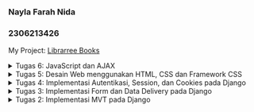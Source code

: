 ### Nayla Farah Nida
### 2306213426

My Project: [Librarree Books](http://nayla-farah-librarreebooks.pbp.cs.ui.ac.id/)

<details>
  <summary>Tugas 6: JavaScript dan AJAX</summary>

1. Jelaskan manfaat dari penggunaan JavaScript dalam pengembangan aplikasi web!
   
- JavaScript selalu dieksekusi di lingkungan klien sehingga mengurangi beban server dan mempercepat proses eksekusi.
  
- Kompatibel untuk semua browser.
  
- Membuat website yang interaktif dan responsif.
  
- JavaScript fleksibel untuk front-end maupun back-end dengan adanya Node.js
  
- Dapat digunakan pada berbagai framework dan library.
  
2. Jelaskan fungsi dari penggunaan await ketika kita menggunakan fetch()! Apa yang akan terjadi jika kita tidak menggunakan await?
   
Fungsi dari await adalah menunggu hingga fetch() selesai, baik hasilnya berhasil mendapat data atau gagal. 

Setelah promise terpenuhi, response bisa langsung digunakan di baris kode berikutnya.

Jika tidak menggunakan await, fetch akan berjalan secara asynchronous dan langsung mengembalikan promise tanpa menunggu sampai selesai melakukan permintaan, sehingga response dari server mungkin belum tersedia saat kode berikutnya dieksekusi.

3. Mengapa kita perlu menggunakan decorator csrf_exempt pada view yang akan digunakan untuk AJAX POST?

@csrf_exempt digunakan untuk mengecualikan pengecekan CSRF pada view tertentu, sehingga memungkinkan AJAX POST tanpa token CSRF. Kita sudah pastikan bahwa permintaan POST berasal dari source yang terpecaya dan API atau endpoint khusus tidak mengubah data penting, oleh karena itu decorartor ini digunakan karena penggunaan CSRF dianggap tidak perlu.

*Kenapa perlu menggunakan @crsf_exempt?*

- Penggunaan @csrf_exempt memungkinkan permintaan AJAX POST dilakukan tanpa perlu mengirimkan token CSRF, sehingga memudahkan pengembangan API.
  
- Tanpa @csrf_exempt, permintaan POST tanpa token CSRF akan menghasilkan 403 Forbidden dari Django, karena Django tidak menerima token valid dari permintaan tersebut.
  
- Dengan @csrf_exempt, kita menghindari kompleksitas pada integrasi dengan front-end, dengan melewatkan langkah tambahan untuk menangani token CSRF secara manual, terutama jika view tersebut tidak mengubah data penting atau sensitif.

4. Pada tutorial PBP minggu ini, pembersihan data input pengguna dilakukan di belakang (backend) juga. Mengapa hal tersebut tidak dilakukan di frontend saja?

Data yang dikirimkan dari frontend ke backend bisa dimanipulasi oleh pengguna atau pihak ketiga sebelum sampai ke server. Bahkan jika kita memiliki validasi di frontend, seorang pengguna bisa mengabaikan atau menghapus validasi tersebut (misalnya, menggunakan developer tools atau mengirim permintaan langsung ke server melalui API tanpa melibatkan UI). Oleh karena itu, pembersihan di backend memberikan lapisan keamanan tambahan yang tidak bisa dilewati.

5. Cara implementasi tugas:

- Membuat fungsi ```add_book_entry_ajax``` di ```views.py``` yang mengembalikan response JSON untuk data.
- Membuat fungsi untuk refresh produk.
- Membuat fungsi untuk mengirim AJAX ```GET``` request dengan JavaScript untuk fetch data.
- Menambahkan tombol di ```main.html``` sebagai trigger untuk show modal.
- Membuat fungsi untuk show modal dan hide modal.
- Membuat fungsi untuk handle submission form dan mengirim ```POST``` request lewat AJAX, kemudian refresh display produk tanpa harus refresh satu page.
  
</details>

<details>
<summary>Tugas 5: Desain Web menggunakan HTML, CSS dan Framework CSS</summary>

## Urutan prioritas CSS selector:

1. Inline style = 1000

``` 
<h1 style="color: purple;">Judul</h1>
```

3. ID selector = 100

```
#header {
  background-color: yellow;
}
```

5. Class, pseudo-classes, attribute selector = 10

```
.highlight {
  color: green;
}

a:hover {
  color: red;
}

input[type="text"] {
  border: 1px solid black;
}
```
7. Elements and pseudo-elements selector = 1

```
body {
  color: blue;
}
```

## Pentingnya responsive design dan contoh aplikasinya:

Responsive design adalah teknik merancang website, dimana website tersebut secara otomatis dapat menyesuaikan skala konten dan elemennya dengan ukuran layar yang digunakan user untuk membuka website, sehingga struktur dan tampilan website tetap rapih dan enak dilihat.

Mengapa responsive design penting?
Tujuan utama dari responsive design adalah untuk menghindari membuat ulang design website untuk setiap perangkat. Dengan responsive design, kita dapat meningkatkan user experience, meningkatkan peringkat dalam SEO (search engine operation), dan yang paling penting menghemat biaya dan Waktu pengembangan.

Contoh aplikasi yang sudah menerapkan responsive design:
Youtube,Google, X, 
Contoh aplikasi yang belum menerapkan responsive design:
MY APP LMAO

## Perbedaan antara margin, border, dan padding:

![css-box-model](https://github.com/user-attachments/assets/60a691ed-a593-4fa9-9c5b-8a9fd24a55b5)

Content - dapat berupa teks atau foto
Padding - area kosong (transparan) disekitar content
Border - Batasan yang mengelilingi padding dan content
Margin - area kosong (transparan) diluar border

```
div {
  /* width | style | color */
  border: 15px solid green;

  /* top | right | bottom | left */
  padding: 25px 50px 75px 100px;

  /* top | right | bottom | left */
  margin: 25px 50px 75px 100px;
}
```

## Flexbox vs Grid:

![grid_flex](https://github.com/user-attachments/assets/d3377422-e159-40cf-9c2f-40afb9abd8fc)

*Flexbox*:
Sistem layout satu dimensi untuk mengatur elemen dalam baris atau kolom

Properti flexbox:
1. display: flex;
2. flex-direction: (```row``` atau ```column```);
3. justify-content (```flex-start```, ```flex-end```, ```center```, ```space-betweem```, ```space-around```)
4. align-items (```flex-start```, ```flex-end```, ```center```,```baseline```,```stretch```)
5. flex-wrap (```nowrap```, ```wrap```, ```wrap-reverse```)

```
.container {
  display: flex;
  flex-direction: row;
  justify-content: space-between;
  align-items: center;
}
```

*Grid*:
Merupakan layout dua dimensi dengan baris dan kolom, dimana elemen diposisikan seperti tabel. 

Properti grid:
1. display: grid;
2. grid-template-columns atau grid-template-rows
3. gap
4. grid-column grid-row
5. justify-items dan align-items
6. grid-auto-rows dan grid-auto-columns

```
.container {
  display: grid;
  grid-template-columns: 1fr 2fr 1fr;
  gap: 20px;
}
```

Kapan harus menggunakan flexbox atau grid:
*Flexbox* : Ketika tata letak bersifat linear, seperti navbar, daftar produk, atau untuk mengatur elemen lain dalam satu baris atau kolom.
*Grid* : Ketika tata letak bersifat dua dimensi, seperti halaman yang penuh dengan beberapa kolom dan baris.

Keduanya sering digunakan bersama, grid untuk membuat struktur layout utama, dan flexbox untuk mengatur detail dalam setiap elemen grid.

## Cara implementasi tugas:

- Framework yang saya gunakan untuk kustmoisasi halaman login, register, tambah produk, dan main adalah Tailwind.

- Mengatur static files di settings.py, kemudian membuat directory static untuk menyimpan CSS dam image.

- Buat navbar menggunakan Tailwind CSS yang secara otomatis berubah bentuk (collapsed) pada ukuran layar yang lebih kecil.

- Gunakan grid layout dan flexbox untuk memastikan produk-produk dalam card bisa diatur ulang sesuai ukuran layar. Atur penggunaan gambar, padding, dan margin agar proporsional di berbagai resolusi layar.

</details>

<details>
<summary>Tugas 4: Implementasi Autentikasi, Session, dan Cookies pada Django</summary>

## Perbedaan antara HttpResponseRedirect dan redirect

```HttpResponseRedirect()``` hanya dapat mengambil argumen berupa URL, sedangkan ```redirect``` dapat menerima argumen berupa model, view, atau URL. '''Redirect()''' lebih fleksibel dalam hal apa yang dapat dialihkan karena dapat menerima argumen yang lebih beragam. 

## Cara kerja penghubungan model Product dengan User:

Django memiliki model pengguna bawaan yang disebut User, yang dapat diimpor dari django.contrib.auth.models. Model ini mewakili pengguna yang terdaftar di sistem.
Relasi antara model Product dan User dibuat dengan menambahkan ForeignKey di model Product, yang menghubungkan setiap entri produk ke satu pengguna.

```user = models.ForeignKey(User, on_delete=models.CASCADE)```

```on_delete=models.CASCADE```: Parameter ini menentukan apa yang akan terjadi jika pengguna dihapus. Dengan CASCADE, jika pengguna dihapus, semua produk yang terkait dengan pengguna tersebut juga akan dihapus secara otomatis.

*Cara Kerja di Database*
Setiap produk akan memiliki kolom user_id (secara default) yang akan menyimpan ID dari pengguna yang terkait dengan produk tersebut. Ini akan berfungsi sebagai Foreign Key di level database. Dengan hubungan ini, kita bisa mengakses peoduk berdasarkan pengguna
```
# Mendapatkan user dengan id
user = User.objects.get(id=2)

# Mendapatkan produk yang dimiliki user
user_products = Product.objects.filter(user=user)

# Menampilkan semua produk yang dimiliki user
for product in user_products:
    print(product.name)
```

## Perbedaan antara authentication dan authorization, apakah yang dilakukan saat pengguna login? dan bagaimana Django mengimplementasikan kedua konsep tersebut:

```authentication```adalah proses memverifikasi identitas user, sedangkan ```authorization``` adalah proses memverifikasi apa saja yang dapat diakses oleh user tersebut.

Contoh authentication: Saat login,  user memasukkan username dan password. Kemudian sistem membandingkan informasi yang diberikan user dengan data yang tersimpan di database.

Contoh authorization: Setelah login, Django menentukan apa saja yang bisa dilakukan oleh user tersebut. Misal, hanya admin yang dapat menambah atau menghapus produk.

## Cara Django mengingat pengguna yang telah login, kegunaan lain dari cookies, dan apakah semua cookies aman digunakan?:

Django mengingat pengguna yang telah login menggunakan *session*. Setelah pengguna berhasil login, Django membuat session untuk user tersebut dan menyimpannya di database (atau media penyimpanan lain, seperti cookies atau cache), sehingga user tidak perlu login ulang selama sesi masih berlaku.

Pada tigas ini, kita menggunakan cookies untuk mengingat iformasi user. Selain itu, cookies dapat berguna untuk menyimpan preferensi user, melacak aktivitas user, menyimpan data keranjang belanja, dan mencegah Serangan CSRF (Cross-Site Request Forgery) dengan menyimpan crsf_token di cookies. Namun, tidak semua cookies aman, terutama jika tidak dienkripsi atau jika digunakan oleh pihak ketiga untuk pelacakan tanpa sepengetahuan pengguna. 

## Cara implementasi tugas:

- Membuat fungsi login, register, dan logout di ```views.py```. Kemudian import dan daftarkan di urlpatterns urls.py.

- Merestriksi ```main.html``` dengan decorator ```@login_required``` sehingga user berada di login form (login.html) dahulu. Opsi register ditunjukkan di login form, sedangkan opsi logout berupa tombol di ```main.html```.
  
- Menghubungkan model dengan user, dengan cara menambahkan model user:
```user = models.ForeignKey(User, on_delete=models.CASCADE)```

Supaya main page hanya menampilkan produk yang dimiliki user, ubah fungsi ```show_main``` dari:
```book_entries = Book.objects.all()```

menjadi:
```book_entries = Book.objects.filter(user=request.user)```
</details>

<details>
<summary>Tugas 3: Implementasi Form dan Data Delivery pada Django</summary>

## Mengapa implementasi data delivery dalam platform diperlukan:

Data delivery berguna dalam proses menerima, mengirim, dan memproses data. Data delivery memungkinkan platform berfungsi secara efisien, aman, dan dapat diakses, untuk mendukung operasional dan memberikan ‘user experience’ yang baik kepada para pengguna.

## Mengapa JSON lebih populer dibandingkan XML:

XML lebih baik digunakan ketika kita membutuhkan struktur data yang kompleks. Menurut saya, lebih baik menggunakan JSON karena sintaksnya lebih sederhana, lebih efisien, lebih mudah digunakan dalam aplikasi web, dan lebih kompatibel dengan bahasa pemrograman modern (Python, Javascript, Java). Hal lain yang membuat JSON lebih populer adalah JSON dioptimalkan untuk web karena merupakan bagian dari ekosistem JavaScript. JSON juga mendukung API web karena JSON adalah format utama yang digunakan dalam API RESTful.

## Fungsi method is_valid() pada form Django:

Method is_valid() berfungsi untuk memvalidasi data yang diisi oleh pengguna dalam form, dan memastikan bahwa data yang diterima memenuhi semua kriteria validasi yang ditentukan sebelum data tersebut diproses lebih lanjut. Kita butuh method ini untuk membantu menjaga integritas data, keamanan, dan pengalaman pengguna dalam aplikasi.

## Fungsi csrf_token saat membuat form Django:

Kita membutuhkan csrf_token  saat membuat form di Django untuk melindungi aplikasi dari serangan CSRF (Cross-Site Request Forgery), yang merupakan salah satu jenis serangan keamanan di mana penyerang mencoba memaksa pengguna untuk mengirim permintaan berbahaya ke server tanpa sepengetahuan atau izin mereka. 

Penyerang dapat memanfaatkan fakta bahwa pengguna sudah login ke suatu aplikasi untuk melakukan aksi atas nama mereka. Sebagai contoh, jika pengguna sudah login ke aplikasi perbankan, penyerang dapat memaksa transfer dana melalui permintaan POST palsu yang dikirim tanpa disadari oleh pengguna.

Tanpa csrf_token, aplikasi Django akan rentan terhadap serangan CSRF. Penyerang dapat membuat permintaan palsu yang tampaknya datang dari pengguna yang valid dan mengirimkan aksi berbahaya ke server, seperti mengganti data atau menghapus akun pengguna.

## Cara implementasi tugas:

- Untuk membuat form, dalam file forms.py, saya membuat struktur form baru yang menerima data 'name', 'author', 'price', dan 'image', dengan Book sebagai model.

- Kemudian, di views.py, saya membuat fungsi baru bernama create_book_entry dengan parameter request dan membuat instance form BookEntryForm. Di dalam fungsi terdapat conditional untuk memeriksa apakah form valid (is_valid()) dan apakah request method adalah POST, yang menandakan bahwa pengguna telah mengirimkan form. Jika keduanya terpenuhi, data yang diisi di form akan diarahkan (redirect) ke halaman main.

- Setelah membuat fungsi create_book_entry, fungsi tersebut di import ke urls.py dan menambahkannya ke urlpatterns supaya bisa diakses.

- Untuk membuat fungsi yang dapat menampilkan objek dalam format JSON dan XML, saya perlu mengambil semua objek dari model (BookEntry.objects.all()), kemudian melakukan serialisasi ke format JSON dan XML menggunakan serializers.

- Fungsi untuk menampilkan objek berdasarkan ID menggunakan get(pk=id) kemudian serialisasikan objek tersebut.

- Setelah membuat fungsi di views.py, saya menambahkan URL routing untuk setiap fungsi di urls.py.

### Screenshot Postman 
**JSON**
![Screenshot 2024-09-18 074950](https://github.com/user-attachments/assets/224d7de8-a54d-4386-89cb-031b9ce522e1)

**XML**
![Screenshot 2024-09-18 075018](https://github.com/user-attachments/assets/7e465fad-f5b7-4d19-89cb-7f181f215d6c)

**JSON by ID**
![Screenshot 2024-09-18 074920](https://github.com/user-attachments/assets/a1fd390d-3472-4812-9ded-07d7f6060705)

**XML by ID**
![Screenshot 2024-09-18 075040](https://github.com/user-attachments/assets/0f879e15-97ba-481d-9a02-aad7af575891)

</details>
<details>
<summary>Tugas 2: Implementasi MVT pada Django</summary>

## Cara implementasi tugas:

- Untuk membuat proyek baru di Django, saya perlu membuat direktori baru untuk proyek saya yang bernama librarree-books-eshop. 
Setelah itu, saya mengaktifkan virtual environment dan menyiapkan dependecies yang diperlukan dengan membuat file requirements.txt, kemudian menginstal dependencies tersebut.

- Sebelum membuat aplikasi main, saya pastikan virtual environment aktif, supaya aplikasi hanya mengakses dependencies yang telah diinstal dalam virtual environment saja.

- Setelah aplikasi main terbuat, saya menyambungkan aplikasi dengan proyek dengan mendaftarkan 'main' ke dalam list INSTALLED_APPS di settings.py proyek.
Untuk konfigurasi routing, saya membuat file URL untuk aplikasi main dan menambahkannya ke file URL proyek Utama.

- Selanjutnya, saya membuat direktori template, membuat file HTML, dan views.py yang akan mengembalikan tampilan yang akan ditampilkan saat URL diakses. Lalu saya mendefinisikan model Product dalam models.py dengan atribut name, price, dan description.

- Setelah semuanya siap,saya bisa menjalankan server Django dengan perintah python "manage.py runserver"

## Gambar request-response cycle Django:

![request-response cycle 2](https://github.com/user-attachments/assets/d03dc27b-534b-4b67-9120-80c3729f02d0)

- urls.py bertindak sebagai manajer yang mengontrol rute client request ke fungis view yang spesifik.

- models.py menyediakan interface untuk views.py berinteraksi dengan database.
  
- views.py mengambil data lewat perantara model and mengirimnya ke template untuk rendering.

- HTML template merupakan response akhir atau tampilan yang akan dikirim kembali lewat view ke client.

## Fungsi git dalam pengembangan perangkat lunak:

Git berperan sebagai version control, yaitu sistem yang mencatat serta menyimpan semua perubahan dan modifikasi pada sebuah file. 
Fungsi utamanya dalam pengembangan perangkat lunak adalah untuk menyimpan catatan modifikasi, memberi akses histori, dan memungkinkan kita untuk mengembalikan file ke kondisi atau versi sebelum-sebelumnya. Dengan git, kita juga mendapat kemudahan berkolaborasi dengan pengembang lain karena adanya fitur branching dan merging.

## Mengapa Django menjadi framework yang pertama dipelajari dalam pengembangan perangkat lunak?

Selain karena menggunakan Bahasa python yang sudah pernah dipelajari dan kita sudah familiar, Django menjadi framework yang popular digunakan dalam pengembangan perangkat lunak karena memiliki beberapa fitur yang dapat memudahkan proses seperti autentikasi pengguna,ORM, dan manajemen admin. Django juga menggunakan pola arsitektur yang terorganisir seperti Model-View-Template yang memisahkan antara logika aplikasi dari tampilan dan data. 

## Mengapa model pada Django disebut sebagai ORM?

Disebut object-relational-mapping (ORM) karena model tersebut merepresentasikan objek dari data yang disimpan dalam basis data relational. ORM memungkinkan untuk berinteraksi dengan database menggunakan objek python tanpa harus menulis kode SQL secara manual.
</details>
